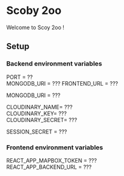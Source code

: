 # Scoby 2oo

Welcome to Scoy 2oo !

## Setup

### Backend environment variables

PORT = ??  
MONGODB_URI = ???
FRONTEND_URL = ???

MONGODB_URI = ???

CLOUDINARY_NAME= ???  
CLOUDINARY_KEY= ???  
CLOUDINARY_SECRET= ???

SESSION_SECRET = ???

### Frontend environment variables

REACT_APP_MAPBOX_TOKEN = ???  
REACT_APP_BACKEND_URL = ???
